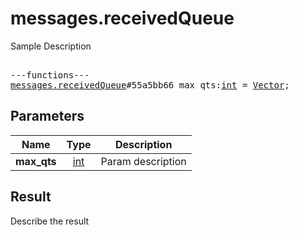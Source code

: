 # messages.receivedQueue

Sample Description

<pre>

---functions---
<a href="../method/messages.receivedQueue.md">messages.receivedQueue</a>#55a5bb66 max_qts:<a href="../type/int.md">int</a> = <a href="../type/Vector<long>.md">Vector<long></a>;
</pre>

## Parameters

| Name | Type | Description |
|------|:----:|-------------|
| **max_qts** | [int](../type/int.md) | Param description |

## Result

Describe the result

